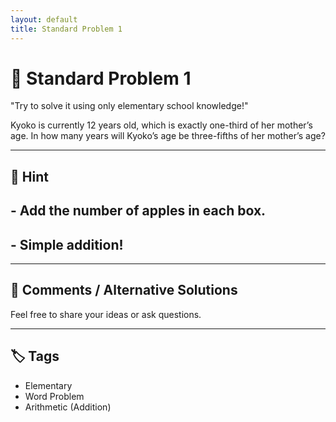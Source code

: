 ```yaml
---
layout: default
title: Standard Problem 1 
---
```


# 🧮 Standard Problem 1 

"Try to solve it using only elementary school knowledge!"

Kyoko is currently 12 years old, which is exactly one-third of her mother’s age.
In how many years will Kyoko’s age be three-fifths of her mother’s age?

---

## 📝 Hint

## - Add the number of apples in each box.
## - Simple addition!

---

## 💬 Comments / Alternative Solutions

Feel free to share your ideas or ask questions.

---

## 🏷 Tags

- Elementary 
- Word Problem  
- Arithmetic (Addition)
